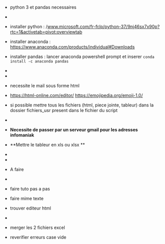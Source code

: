 * python 3 et pandas necessaires
*
* installer python : /www.microsoft.com/fr-fr/p/python-37/9nj46sx7x90p?rtc=1&activetab=pivot:overviewtab
* installer anaconda : https://www.anaconda.com/products/individual#Downloads
* installer pandas : lancer anaconda powershell prompt et inserer ` conda install -c anaconda pandas `
* 
*
* necessite le mail sous forme html
* https://html-online.com/editor/ https://emojipedia.org/emoji-1.0/
* si possible mettre tous les fichiers (html, piece jointe, tableur) dans la dossier fichiers_usr present dans le fichier du script
* 
* **Necessite de passer par un serveur gmail pour les adresses infomaniak**
* **Mettre le tableur en xls ou xlsx **
*
*


* A faire
*
* faire tuto pas a pas
* faire mime texte
* trouver editeur html
*
* merger les 2 fichiers excel
* reverifier erreurs case vide
